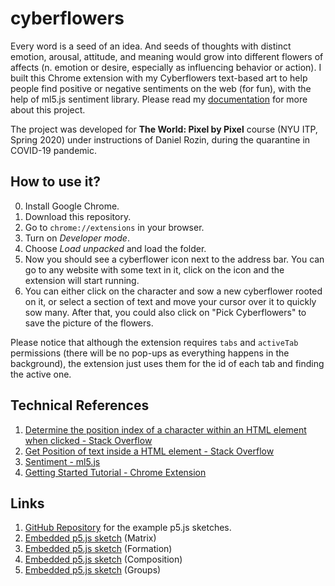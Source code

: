 # cyberflowers

Every word is a seed of an idea. And seeds of thoughts with distinct emotion, arousal, attitude, and meaning would grow into different flowers of affects (n. emotion or desire, especially as influencing behavior or action). I built this Chrome extension with my Cyberflowers text-based art to help people find positive or negative sentiments on the web (for fun), with the help of ml5.js sentiment library. Please read my [documentation](https://blog.jpl.design/posts/pixel-by-pixel/cyberflowers/) for more about this project.

The project was developed for **The World: Pixel by Pixel** course (NYU ITP, Spring 2020) under instructions of Daniel Rozin, during the quarantine in COVID-19 pandemic.

## How to use it?

0. Install Google Chrome.
1. Download this repository.
2. Go to `chrome://extensions` in your browser.
3. Turn on *Developer mode*.
4. Choose *Load unpacked* and load the folder.
5. Now you should see a cyberflower icon next to the address bar. You can go to any website with some text in it, click on the icon and the extension will start running.
6. You can either click on the character and sow a new cyberflower rooted on it, or select a section of text and move your cursor over it to quickly sow many. After that, you could also click on "Pick Cyberflowers" to save the picture of the flowers.

Please notice that although the extension requires `tabs` and `activeTab` permissions (there will be no pop-ups as everything happens in the background), the extension just uses them for the id of each tab and finding the active one.

## Technical References

1. [Determine the position index of a character within an HTML element when clicked - Stack Overflow](https://stackoverflow.com/questions/8105824/determine-the-position-index-of-a-character-within-an-html-element-when-clicked)
2. [Get Position of text inside a HTML element - Stack Overflow](https://stackoverflow.com/questions/30061542/get-position-of-text-inside-a-html-element)
3. [Sentiment - ml5.js](https://learn.ml5js.org/docs/#/reference/sentiment)
4. [Getting Started Tutorial - Chrome Extension](https://developer.chrome.com/extensions/getstarted)

## Links

1. [GitHub Repository](https://github.com/peilingjiang/ima-courses/tree/master/s20-pixel/final_cyberflowers) for the example p5.js sketches.
2. [Embedded p5.js sketch](https://editor.p5js.org/peilingjiang/present/b6SH4VwL1) (Matrix)
3. [Embedded p5.js sketch](https://editor.p5js.org/peilingjiang/present/ixM4XnkKR) (Formation)
4. [Embedded p5.js sketch](https://editor.p5js.org/peilingjiang/present/hFP05DMUk) (Composition)
5. [Embedded p5.js sketch](https://editor.p5js.org/peilingjiang/present/-CYsUUWxC) (Groups)
